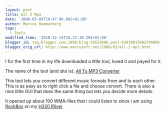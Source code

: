```yaml
---
layout: post
title: All 2 Mp3
date: '2008-03-09T19:47:00.002+01:00'
author: Marcus Hammarberg
tags:
  - Tools
modified_time: '2010-12-14T16:22:38.294+01:00'
blogger_id: tag:blogger.com,1999:blog-36533086.post-63039015982749094
blogger_orig_url: http://www.marcusoft.net/2008/03/all-2-mp3.html
---
```


I
for the first time in my life downloaded a little tool, loved it and
payed for it.

The name of the tool (and site is): [All To MP3
Converter](http://www.wma-mp3.com/)

This tool lets you convert different music formats from and to each
other. This is as easy as to right click a file and choose
convert. There is also a nice little GUI that does the same thing but
lets you decide more details.

It opened up about 100 WMA-files that i could listen to
since i am using [RockB<span
class="blsp-spelling-corrected">ox](http://www.rockbox.org/) on
my [H320 IRiver](http://en.wikipedia.org/wiki/Iriver_H300_series)
